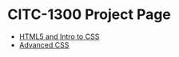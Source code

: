 # CITC-1300 Project Page 

<ul>
    <li><a href="html5_intro_to_css" target="_blank">HTML5 and Intro to CSS</a></li>
    <li><a href="adv_css/index.html" target="_blank">Advanced CSS</a></li>

</ul>